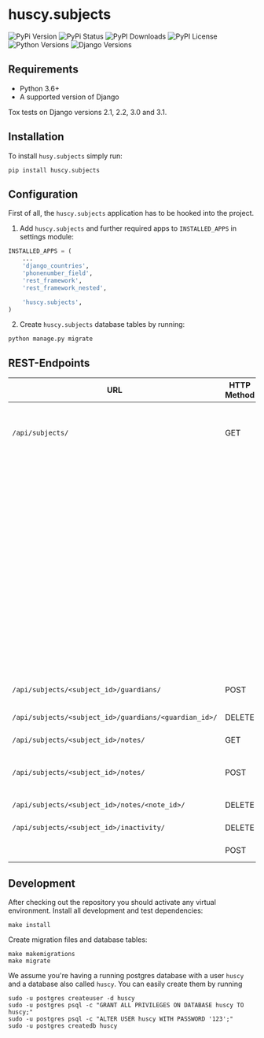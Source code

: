 huscy.subjects
======

![PyPi Version](https://img.shields.io/pypi/v/huscy-subjects.svg)
![PyPi Status](https://img.shields.io/pypi/status/huscy-subjects)
![PyPI Downloads](https://img.shields.io/pypi/dm/huscy-subjects)
![PyPI License](https://img.shields.io/pypi/l/huscy-subjects?color=yellow)
![Python Versions](https://img.shields.io/pypi/pyversions/huscy-subjects.svg)
![Django Versions](https://img.shields.io/pypi/djversions/huscy-subjects)



Requirements
------

- Python 3.6+
- A supported version of Django

Tox tests on Django versions 2.1, 2.2, 3.0 and 3.1.



Installation
------

To install `husy.subjects` simply run:
```
pip install huscy.subjects
```



Configuration
------

First of all, the `huscy.subjects` application has to be hooked into the project.

1. Add `huscy.subjects` and further required apps to `INSTALLED_APPS` in settings module:

```python
INSTALLED_APPS = (
	...
	'django_countries',
	'phonenumber_field',
	'rest_framework',
	'rest_framework_nested',

	'huscy.subjects',
)
```

2. Create `huscy.subjects` database tables by running:

```
python manage.py migrate
```



REST-Endpoints
------

URL                                                   | HTTP Method | Description
------------------------------------------------------|-------------|------------
`/api/subjects/`                                      | GET         | Returns 500 subjects, paginated by 25 items per page and ordered by `contact__last_name` and `contact__first_name`.
                                                      |             | Additional get parameter allowed:
                                                      |             | - `count=<items_per_page>` - configure the items per page; max count is 100
                                                      |             | - `ordering=<field_name>` - comma separated list of fields. One can order by `contact__first_name`, `contact__last_name`, `contact__gender` or `contact__date_of_birth`
                                                      |             | - `page=<page>` - show results on page `page`
                                                      |             | - `serach=<query_string>` - search for `display_name` or `date_of_birth`
`/api/subjects/<subject_id>/guardians/`               | POST        | Create new contact and add as guardian to subject.
`/api/subjects/<subject_id>/guardians/<guardian_id>/` | DELETE      | Removes the guardian for subject.
`/api/subjects/<subject_id>/notes/`                   | GET         | Returns the list of all notes for subject.
`/api/subjects/<subject_id>/notes/`                   | POST        | Create new note about subject. Other option should be chosen to save comment.
`/api/subjects/<subject_id>/notes/<note_id>/`         | DELETE      | Removes the note about subject
`/api/subjects/<subject_id>/inactivity/`              | DELETE      | Removes inactivity for subject.
                                                      | POST        | Creates or updates the inactivity for a subject.



Development
------

After checking out the repository you should activate any virtual environment.
Install all development and test dependencies:

```
make install
```

Create migration files and database tables:

```
make makemigrations
make migrate
```

We assume you're having a running postgres database with a user `huscy` and a database also called `huscy`.
You can easily create them by running

```
sudo -u postgres createuser -d huscy
sudo -u postgres psql -c "GRANT ALL PRIVILEGES ON DATABASE huscy TO huscy;"
sudo -u postgres psql -c "ALTER USER huscy WITH PASSWORD '123';"
sudo -u postgres createdb huscy
```
